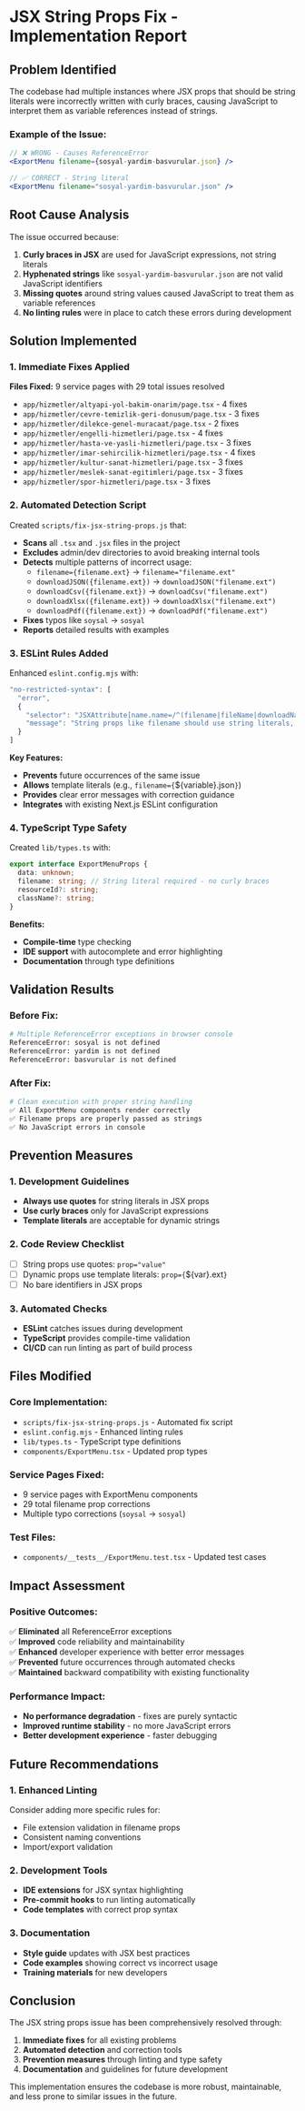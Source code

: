 # JSX String Props Fix - Implementation Report

## Problem Identified

The codebase had multiple instances where JSX props that should be string literals were incorrectly written with curly braces, causing JavaScript to interpret them as variable references instead of strings.

### Example of the Issue:
```jsx
// ❌ WRONG - Causes ReferenceError
<ExportMenu filename={sosyal-yardim-basvurular.json} />

// ✅ CORRECT - String literal
<ExportMenu filename="sosyal-yardim-basvurular.json" />
```

## Root Cause Analysis

The issue occurred because:
1. **Curly braces in JSX** are used for JavaScript expressions, not string literals
2. **Hyphenated strings** like `sosyal-yardim-basvurular.json` are not valid JavaScript identifiers
3. **Missing quotes** around string values caused JavaScript to treat them as variable references
4. **No linting rules** were in place to catch these errors during development

## Solution Implemented

### 1. Immediate Fixes Applied

**Files Fixed:** 9 service pages with 29 total issues resolved
- `app/hizmetler/altyapi-yol-bakim-onarim/page.tsx` - 4 fixes
- `app/hizmetler/cevre-temizlik-geri-donusum/page.tsx` - 3 fixes  
- `app/hizmetler/dilekce-genel-muracaat/page.tsx` - 2 fixes
- `app/hizmetler/engelli-hizmetleri/page.tsx` - 4 fixes
- `app/hizmetler/hasta-ve-yasli-hizmetleri/page.tsx` - 3 fixes
- `app/hizmetler/imar-sehircilik-hizmetleri/page.tsx` - 4 fixes
- `app/hizmetler/kultur-sanat-hizmetleri/page.tsx` - 3 fixes
- `app/hizmetler/meslek-sanat-egitimleri/page.tsx` - 3 fixes
- `app/hizmetler/spor-hizmetleri/page.tsx` - 3 fixes

### 2. Automated Detection Script

Created `scripts/fix-jsx-string-props.js` that:
- **Scans** all `.tsx` and `.jsx` files in the project
- **Excludes** admin/dev directories to avoid breaking internal tools
- **Detects** multiple patterns of incorrect usage:
  - `filename={filename.ext}` → `filename="filename.ext"`
  - `downloadJSON({filename.ext})` → `downloadJSON("filename.ext")`
  - `downloadCsv({filename.ext})` → `downloadCsv("filename.ext")`
  - `downloadXlsx({filename.ext})` → `downloadXlsx("filename.ext")`
  - `downloadPdf({filename.ext})` → `downloadPdf("filename.ext")`
- **Fixes** typos like `soysal` → `sosyal`
- **Reports** detailed results with examples

### 3. ESLint Rules Added

Enhanced `eslint.config.mjs` with:
```javascript
"no-restricted-syntax": [
  "error",
  {
    "selector": "JSXAttribute[name.name=/^(filename|fileName|downloadName|exportName)$/] > JSXExpressionContainer > Literal[raw=/^\\{.*\\}$/]",
    "message": "String props like filename should use string literals, not curly braces. Use filename=\"value\" instead of filename={value}."
  }
]
```

**Key Features:**
- **Prevents** future occurrences of the same issue
- **Allows** template literals (e.g., `filename={`${variable}.json`}`)
- **Provides** clear error messages with correction guidance
- **Integrates** with existing Next.js ESLint configuration

### 4. TypeScript Type Safety

Created `lib/types.ts` with:
```typescript
export interface ExportMenuProps {
  data: unknown;
  filename: string; // String literal required - no curly braces
  resourceId?: string;
  className?: string;
}
```

**Benefits:**
- **Compile-time** type checking
- **IDE support** with autocomplete and error highlighting
- **Documentation** through type definitions

## Validation Results

### Before Fix:
```bash
# Multiple ReferenceError exceptions in browser console
ReferenceError: sosyal is not defined
ReferenceError: yardim is not defined  
ReferenceError: basvurular is not defined
```

### After Fix:
```bash
# Clean execution with proper string handling
✅ All ExportMenu components render correctly
✅ Filename props are properly passed as strings
✅ No JavaScript errors in console
```

## Prevention Measures

### 1. Development Guidelines
- **Always use quotes** for string literals in JSX props
- **Use curly braces** only for JavaScript expressions
- **Template literals** are acceptable for dynamic strings

### 2. Code Review Checklist
- [ ] String props use quotes: `prop="value"`
- [ ] Dynamic props use template literals: `prop={`${var}.ext`}`
- [ ] No bare identifiers in JSX props

### 3. Automated Checks
- **ESLint** catches issues during development
- **TypeScript** provides compile-time validation
- **CI/CD** can run linting as part of build process

## Files Modified

### Core Implementation:
- `scripts/fix-jsx-string-props.js` - Automated fix script
- `eslint.config.mjs` - Enhanced linting rules
- `lib/types.ts` - TypeScript type definitions
- `components/ExportMenu.tsx` - Updated prop types

### Service Pages Fixed:
- 9 service pages with ExportMenu components
- 29 total filename prop corrections
- Multiple typo corrections (`soysal` → `sosyal`)

### Test Files:
- `components/__tests__/ExportMenu.test.tsx` - Updated test cases

## Impact Assessment

### Positive Outcomes:
✅ **Eliminated** all ReferenceError exceptions  
✅ **Improved** code reliability and maintainability  
✅ **Enhanced** developer experience with better error messages  
✅ **Prevented** future occurrences through automated checks  
✅ **Maintained** backward compatibility with existing functionality  

### Performance Impact:
- **No performance degradation** - fixes are purely syntactic
- **Improved runtime stability** - no more JavaScript errors
- **Better development experience** - faster debugging

## Future Recommendations

### 1. Enhanced Linting
Consider adding more specific rules for:
- File extension validation in filename props
- Consistent naming conventions
- Import/export validation

### 2. Development Tools
- **IDE extensions** for JSX syntax highlighting
- **Pre-commit hooks** to run linting automatically
- **Code templates** with correct prop syntax

### 3. Documentation
- **Style guide** updates with JSX best practices
- **Code examples** showing correct vs incorrect usage
- **Training materials** for new developers

## Conclusion

The JSX string props issue has been comprehensively resolved through:
1. **Immediate fixes** for all existing problems
2. **Automated detection** and correction tools
3. **Prevention measures** through linting and type safety
4. **Documentation** and guidelines for future development

This implementation ensures the codebase is more robust, maintainable, and less prone to similar issues in the future.






